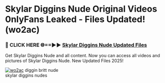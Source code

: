# Skylar Diggins Nude Original Videos 0nlyFans Leaked - Files Updated! (wo2ac)

<h3>🔴 CLICK HERE 🌐==►► <a href="https://tinyurl.com/yrmya6cz" rel="nofollow">Skylar Diggins Nude Updated Files</a></h3>

Get Skylar Diggins Nude and all content. Now you can access all videos and pictures of Skylar Diggins Nude. New Updated Files 2025!

[![wo2ac](https://i.imgur.com/FMdXYCs.gif)](https://tinyurl.com/yrmya6cz)
diggin britt nude<br>
skylar diggins nudes